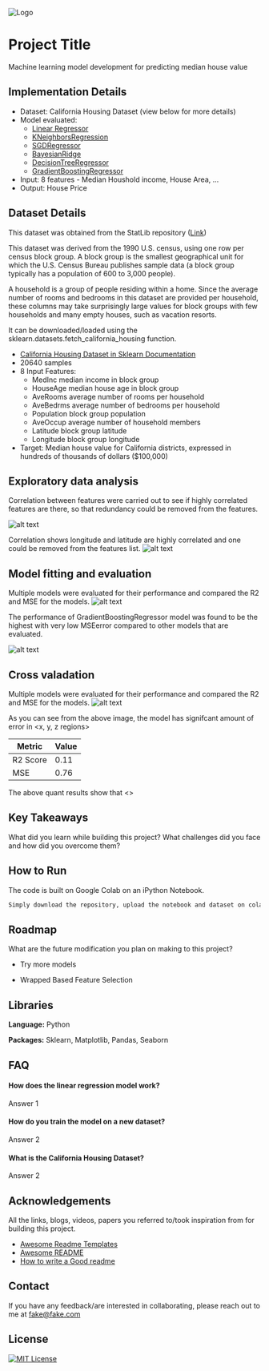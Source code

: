 ![Logo](https://dev-to-uploads.s3.amazonaws.com/uploads/articles/th5xamgrr6se0x5ro4g6.png)


# Project Title
Machine learning model development for predicting median house value 


## Implementation Details

- Dataset: California Housing Dataset (view below for more details)
- Model evaluated: 
  - [Linear Regressor](https://scikit-learn.org/stable/modules/generated/sklearn.linear_model.LinearRegression.html)
  - [KNeighborsRegression](https://scikit-learn.org/stable/modules/generated/sklearn.neighbors.KNeighborsRegressor.html)
  - [SGDRegressor](https://scikit-learn.org/stable/modules/generated/sklearn.linear_model.SGDRegressor.html)
  - [BayesianRidge](https://scikit-learn.org/stable/modules/generated/sklearn.linear_model.BayesianRidge.html)
  - [DecisionTreeRegressor](https://scikit-learn.org/stable/modules/generated/sklearn.tree.DecisionTreeRegressor.html)
  - [GradientBoostingRegressor](https://scikit-learn.org/stable/modules/generated/sklearn.ensemble.GradientBoostingRegressor.html)
- Input: 8 features - Median Houshold income, House Area, ...
- Output: House Price

## Dataset Details

This dataset was obtained from the StatLib repository ([Link](https://www.dcc.fc.up.pt/~ltorgo/Regression/cal_housing.html))

This dataset was derived from the 1990 U.S. census, using one row per census block group. A block group is the smallest geographical unit for which the U.S. Census Bureau publishes sample data (a block group typically has a population of 600 to 3,000 people).

A household is a group of people residing within a home. Since the average number of rooms and bedrooms in this dataset are provided per household, these columns may take surprisingly large values for block groups with few households and many empty houses, such as vacation resorts.

It can be downloaded/loaded using the sklearn.datasets.fetch_california_housing function.

- [California Housing Dataset in Sklearn Documentation](https://scikit-learn.org/stable/modules/generated/sklearn.datasets.fetch_california_housing.html)
- 20640 samples
- 8 Input Features: 
    - MedInc median income in block group
    - HouseAge median house age in block group
    - AveRooms average number of rooms per household
    - AveBedrms average number of bedrooms per household
    - Population block group population
    - AveOccup average number of household members
    - Latitude block group latitude
    - Longitude block group longitude
- Target: Median house value for California districts, expressed in hundreds of thousands of dollars ($100,000)
## Exploratory data analysis

Correlation between features were carried out to see if highly correlated features are there, so that redundancy could be removed from the features. 

![alt text](https://github.com/sonti-roy/california_housing/blob/main/plots/correlation.png)

Correlation shows longitude and latitude are highly correlated and one could be removed from the features list.
![alt text](https://github.com/sonti-roy/california_housing/blob/main/plots/latitude_longitude_scatter_plot.png)

## Model fitting and evaluation

Multiple models were evaluated for their performance and compared the R2 and MSE for the models.
![alt text](https://github.com/sonti-roy/california_housing/blob/main/plots/model_performance.png)

The performance of GradientBoostingRegressor model was found to be the highest with very low MSEerror compared to other models that are evaluated.

![alt text](https://github.com/sonti-roy/california_housing/blob/main/plots/model_performance_table.png)


## Cross valadation

Multiple models were evaluated for their performance and compared the R2 and MSE for the models.
![alt text](https://github.com/sonti-roy/california_housing/blob/main/plots/model_performance.png)

As you can see from the above image, the model has signifcant amount of error in <x, y, z regions>

| Metric        | Value         |
| ------------- | ------------- |
| R2 Score      | 0.11          |
| MSE           | 0.76          |

The above quant results show that <>
## Key Takeaways

What did you learn while building this project? What challenges did you face and how did you overcome them?


## How to Run

The code is built on Google Colab on an iPython Notebook. 

```bash
Simply download the repository, upload the notebook and dataset on colab, and hit play!
```


## Roadmap

What are the future modification you plan on making to this project?

- Try more models

- Wrapped Based Feature Selection


## Libraries 

**Language:** Python

**Packages:** Sklearn, Matplotlib, Pandas, Seaborn


## FAQ

#### How does the linear regression model work?

Answer 1

#### How do you train the model on a new dataset?

Answer 2

#### What is the California Housing Dataset?

Answer 2
## Acknowledgements

All the links, blogs, videos, papers you referred to/took inspiration from for building this project. 

 - [Awesome Readme Templates](https://awesomeopensource.com/project/elangosundar/awesome-README-templates)
 - [Awesome README](https://github.com/matiassingers/awesome-readme)
 - [How to write a Good readme](https://bulldogjob.com/news/449-how-to-write-a-good-readme-for-your-github-project)


## Contact

If you have any feedback/are interested in collaborating, please reach out to me at fake@fake.com


## License

[![MIT License](https://img.shields.io/badge/License-MIT-green.svg)](https://choosealicense.com/licenses/mit/)

